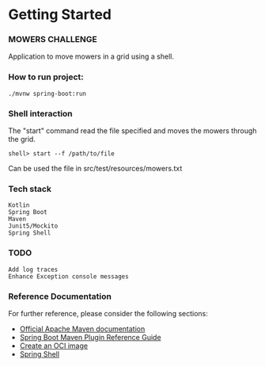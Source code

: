 # Getting Started

### MOWERS CHALLENGE

Application to move mowers in a grid using a shell.

### How to run project:

    ./mvnw spring-boot:run
    
### Shell interaction

The "start" command read the file specified and moves the mowers through the grid.

    shell> start --f /path/to/file

Can be used the file in src/test/resources/mowers.txt

### Tech stack
    Kotlin
    Spring Boot
    Maven
    Junit5/Mockito
    Spring Shell

### TODO

    Add log traces
    Enhance Exception console messages
   

### Reference Documentation
For further reference, please consider the following sections:

* [Official Apache Maven documentation](https://maven.apache.org/guides/index.html)
* [Spring Boot Maven Plugin Reference Guide](https://docs.spring.io/spring-boot/docs/2.7.2/maven-plugin/reference/html/)
* [Create an OCI image](https://docs.spring.io/spring-boot/docs/2.7.2/maven-plugin/reference/html/#build-image)
* [Spring Shell](https://spring.io/projects/spring-shell)
